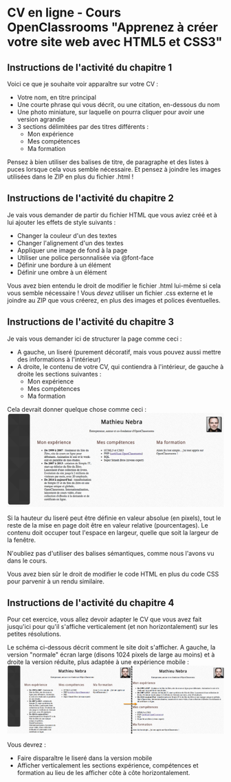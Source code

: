 CV en ligne - Cours OpenClassrooms "Apprenez à créer votre site web avec HTML5 et CSS3"
=======================================================================================

Instructions de l'activité du chapitre 1
----------------------------------------

Voici ce que je souhaite voir apparaître sur votre CV :

* Votre nom, en titre principal
* Une courte phrase qui vous décrit, ou une citation, en-dessous du nom
* Une photo miniature, sur laquelle on pourra cliquer pour avoir une version agrandie
* 3 sections délimitées par des titres différents :
   - Mon expérience
   - Mes compétences
   - Ma formation

Pensez à bien utiliser des balises de titre, de paragraphe et des listes à puces lorsque cela vous semble nécessaire. Et pensez à joindre les images utilisées dans le ZIP en plus du fichier .html !


Instructions de l'activité du chapitre 2
----------------------------------------

Je vais vous demander de partir du fichier HTML que vous aviez créé et à lui ajouter les effets de style suivants :

* Changer la couleur d'un des textes
* Changer l'alignement d'un des textes
* Appliquer une image de fond à la page
* Utiliser une police personnalisée via @font-face
* Définir une bordure à un élément
* Définir une ombre à un élément

Vous avez bien entendu le droit de modifier le fichier .html lui-même si cela vous semble nécessaire ! Vous *devez* utiliser un fichier .css externe et le joindre au ZIP que vous créerez, en plus des images et polices éventuelles.


Instructions de l'activité du chapitre 3
----------------------------------------

Je vais vous demander ici de structurer la page comme ceci :

* A gauche, un liseré (purement décoratif, mais vous pouvez aussi mettre des informations à l'intérieur)
* A droite, le contenu de votre CV, qui contiendra à l'intérieur, de gauche à droite les sections suivantes :
   - Mon expérience
   - Mes compétences
   - Ma formation

Cela devrait donner quelque chose comme ceci :
![Aperçu du résultat attendu](image/apercu-chap-3.png)

Si la hauteur du liseré peut être définie en valeur absolue (en pixels), tout le reste de la mise en page doit être en valeur relative (pourcentages). Le contenu doit occuper tout l'espace en largeur, quelle que soit la largeur de la fenêtre.

N'oubliez pas d'utiliser des balises sémantiques, comme nous l'avons vu dans le cours.

Vous avez bien sûr le droit de modifier le code HTML en plus du code CSS pour parvenir à un rendu similaire.


Instructions de l'activité du chapitre 4
----------------------------------------

Pour cet exercice, vous allez devoir adapter le CV que vous avez fait jusqu'ici pour qu'il s'affiche verticalement (et non horizontalement) sur les petites résolutions.

Le schéma ci-dessous décrit comment le site doit s'afficher. A gauche, la version "normale" écran large (disons 1024 pixels de large au moins) et à droite la version réduite, plus adaptée à une expérience mobile :
![Aperçu du résultat attendu](image/apercu-chap-4.png)

Vous devrez :

* Faire disparaître le liseré dans la version mobile
* Afficher verticalement les sections expérience, compétences et formation au lieu de les afficher côte à côte horizontalement.
